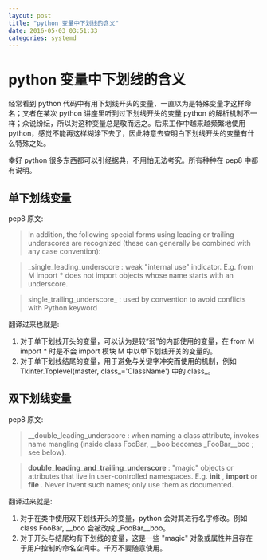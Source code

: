 ```yaml
---
layout: post
title: "python 变量中下划线的含义"
date: 2016-05-03 03:51:33
categories: systemd
---
```


# python 变量中下划线的含义

经常看到 python 代码中有用下划线开头的变量，一直以为是特殊变量才这样命名；又者在某次 python 讲座里听到过下划线开头的变量 python 的解析机制不一样；众说纷纭，所以对这种变量总是敬而远之。后来工作中越来越频繁地使用 python，感觉不能再这样糊涂下去了，因此特意去查明白下划线开头的变量有什么特殊之处。

幸好 python 很多东西都可以引经据典，不用怕无法考究。所有种种在 pep8 中都有说明。

## 单下划线变量

pep8 原文:

> In addition, the following special forms using leading or trailing underscores are recognized (these can generally be combined with any case convention):

> _single_leading_underscore : weak "internal use" indicator. E.g. from M import * does not import objects whose name starts with an underscore.

> single_trailing_underscore_ : used by convention to avoid conflicts with Python keyword


翻译过来也就是:

1. 对于单下划线开头的变量，可以认为是较“弱”的内部使用的变量，在 from M import * 时是不会 import 模块 M 中以单下划线开关的变量的。
2. 对于单下划线结尾的变量，用于避免与关键字冲突而使用的机制，例如 Tkinter.Toplevel(master, class_='ClassName') 中的 class_。


## 双下划线变量

pep8 原文:


> __double_leading_underscore : when naming a class attribute, invokes name mangling (inside class FooBar, __boo becomes _FooBar__boo ; see below).

> __double_leading_and_trailing_underscore__ : "magic" objects or attributes that live in user-controlled namespaces. E.g. __init__ , __import__ or __file__ . Never invent such names; only use them as documented.


翻译过来就是:

1. 对于在类中使用双下划线开头的变量，python 会对其进行名字修改。例如 class FooBar, __boo 会被改成 _FooBar__boo。
2. 对于开头与结尾均有下划线的变量，这是一些 "magic" 对象或属性并且存在于用户控制的命名空间中。千万不要随意使用。
